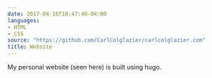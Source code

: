 ```yaml
---
date: 2017-04-16T18:47:40-04:00
languages:
- HTML
- CSS
source: "https://github.com/CarlColglazier/carlcolglazier.com"
title: Website
---
```


My personal website (seen here) is built using hugo.
